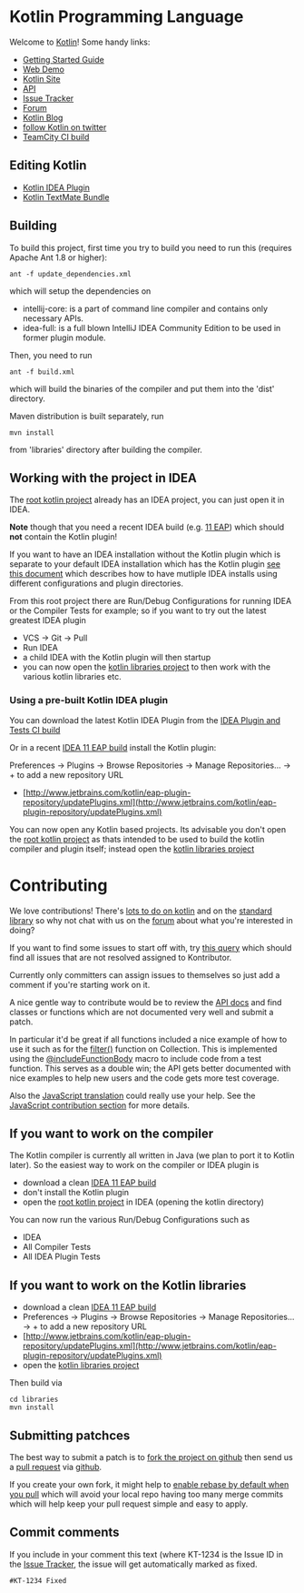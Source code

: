 # Kotlin Programming Language

Welcome to [Kotlin](http://www.jetbrains.com/kotlin)! Some handy links:

 * [Getting Started Guide](http://confluence.jetbrains.net/display/Kotlin/Getting+Started)
 * [Web Demo](http://kotlin-demo.jetbrains.com/)
 * [Kotlin Site](http://jetbrains.github.com/kotlin/)
 * [API](http://jetbrains.github.com/kotlin/versions/snapshot/apidocs/index.html)
 * [Issue Tracker](http://youtrack.jetbrains.com/issues/KT)
 * [Forum](http://devnet.jetbrains.net/community/kotlin?view=discussions)
 * [Kotlin Blog](http://blog.jetbrains.com/kotlin/)
 * [follow Kotlin on twitter](http://twitter.com/#!/project_kotlin)
 * [TeamCity CI build](http://teamcity.jetbrains.com/project.html?projectId=project67&tab=projectOverview)

## Editing Kotlin

 * [Kotlin IDEA Plugin](http://hadihariri.com/2012/02/17/the-kotlin-journey-part-i-getting-things-set-up/)
 * [Kotlin TextMate Bundle](https://github.com/k33g/kotlin-textmate-bundle#readme)

## Building

To build this project, first time you try to build you need to run this (requires Apache Ant 1.8 or higher):

    ant -f update_dependencies.xml

which will setup the dependencies on

* intellij-core: is a part of command line compiler and contains only necessary APIs.
* idea-full: is a full blown IntelliJ IDEA Community Edition to be used in former plugin module.

Then, you need to run

    ant -f build.xml
    
which will build the binaries of the compiler and put them into the 'dist' directory.

Maven distribution is built separately, run

    mvn install

from 'libraries' directory after building the compiler.

## Working with the project in IDEA

The [root kotlin project](https://github.com/JetBrains/kotlin) already has an IDEA project, you can just open it in IDEA.

**Note** though that you need a recent IDEA build (e.g. [11 EAP](http://confluence.jetbrains.net/display/IDEADEV/IDEA+11.1+EAP)) which should **not** contain the Kotlin plugin!

If you want to have an IDEA installation without the Kotlin plugin which is separate to your default IDEA installation which has the Kotlin plugin [see this document](http://devnet.jetbrains.net/docs/DOC-181) which describes how to have mutliple IDEA installs using different configurations and plugin directories.

From this root project there are Run/Debug Configurations for running IDEA or the Compiler Tests for example; so if you want to try out the latest greatest IDEA plugin

* VCS -> Git -> Pull
* Run IDEA
* a child IDEA with the Kotlin plugin will then startup
* you can now open the [kotlin libraries project](https://github.com/JetBrains/kotlin/tree/master/libraries) to then work with the various kotlin libraries etc.

### Using a pre-built Kotlin IDEA plugin

You can download the latest Kotlin IDEA Plugin from the [IDEA Plugin and Tests CI build](http://teamcity.jetbrains.com/project.html?projectId=project67&tab=projectOverview)

Or in a recent [IDEA 11 EAP build](http://confluence.jetbrains.net/display/IDEADEV/IDEA+11.1+EAP) install the Kotlin plugin:

Preferences -> Plugins -> Browse Repositories -> Manage Repositories... -> + to add a new repository URL

 * [http://www.jetbrains.com/kotlin/eap-plugin-repository/updatePlugins.xml](http://www.jetbrains.com/kotlin/eap-plugin-repository/updatePlugins.xml)

You can now open any Kotlin based projects. Its advisable you don't open the [root kotlin project](https://github.com/JetBrains/kotlin) as thats intended to be used to
build the kotlin compiler and plugin itself; instead open the [kotlin libraries project](https://github.com/JetBrains/tree/master/kotlin/libraries)


# Contributing

We love contributions! There's [lots to do on kotlin](http://youtrack.jetbrains.com/issues/KT) and on the [standard library](http://youtrack.jetbrains.com/issues/KT?q=%23%7BStandard+Library%7D+-Resolved) so why not chat with us on the [forum](http://devnet.jetbrains.net/community/kotlin?view=discussions) about what you're interested in doing?

If you want to find some issues to start off with, try [this query](http://youtrack.jetbrains.com/issues/KT?q=-Resolved+%23Kontributor) which should find all issues that are not resolved assigned to Kontributor.

Currently only committers can assign issues to themselves so just add a comment if you're starting work on it.

A nice gentle way to contribute would be to review the [API docs](http://jetbrains.github.com/kotlin/versions/snapshot/apidocs/index.html) and find classes or functions which are not documented very well and submit a patch.

In particular it'd be great if all functions included a nice example of how to use it such as for the <a href="http://jetbrains.github.com/kotlin/versions/snapshot/apidocs/kotlin/java/util/Collection-extensions.html#filter(jet.Function1)">filter()</a> function on Collection. This is implemented using the <a href="https://github.com/JetBrains/kotlin/blob/master/libraries/stdlib/src/kotlin/IterablesLazy.kt#L17">@includeFunctionBody</a> macro to include code from a test function. This serves as a double win; the API gets better documented with nice examples to help new users and the code gets more test coverage.

Also the [JavaScript translation](https://github.com/JetBrains/kotlin/blob/master/js/ReadMe.md) could really use your help. See the [JavaScript contribution section](https://github.com/JetBrains/kotlin/blob/master/js/ReadMe.md) for more details.


## If you want to work on the compiler

The Kotlin compiler is currently all written in Java (we plan to port it to Kotlin later). So the easiest way to work on the compiler or IDEA plugin is

* download a clean [IDEA 11 EAP build](http://confluence.jetbrains.net/display/IDEADEV/IDEA+11.1+EAP)
* don't install the Kotlin plugin
* open the [root kotlin project](https://github.com/JetBrains/kotlin) in IDEA (opening the kotlin directory)

You can now run the various Run/Debug Configurations such as

* IDEA
* All Compiler Tests
* All IDEA Plugin Tests


## If you want to work on the Kotlin libraries

* download a clean [IDEA 11 EAP build](http://confluence.jetbrains.net/display/IDEADEV/IDEA+11.1+EAP)
* Preferences -> Plugins -> Browse Repositories -> Manage Repositories... -> + to add a new repository URL
* [http://www.jetbrains.com/kotlin/eap-plugin-repository/updatePlugins.xml](http://www.jetbrains.com/kotlin/eap-plugin-repository/updatePlugins.xml)
* open the [kotlin libraries project](https://github.com/JetBrains/kotlin/tree/master/libraries)

Then build via

    cd libraries
    mvn install


## Submitting patchces

The best way to submit a patch is to [fork the project on github](http://help.github.com/fork-a-repo/) then send us a
[pull request](http://help.github.com/send-pull-requests/) via [github](http://github.com).

If you create your own fork, it might help to [enable rebase by default when you pull](http://d.strelau.net/post/47338904/git-pull-rebase-by-default)
which will avoid your local repo having too many merge commits which will help keep your pull request simple and easy to apply.

## Commit comments

If you include in your comment this text (where KT-1234 is the Issue ID in the [Issue Tracker](http://youtrack.jetbrains.com/issues/KT), the issue will get automatically marked as fixed.

    #KT-1234 Fixed
